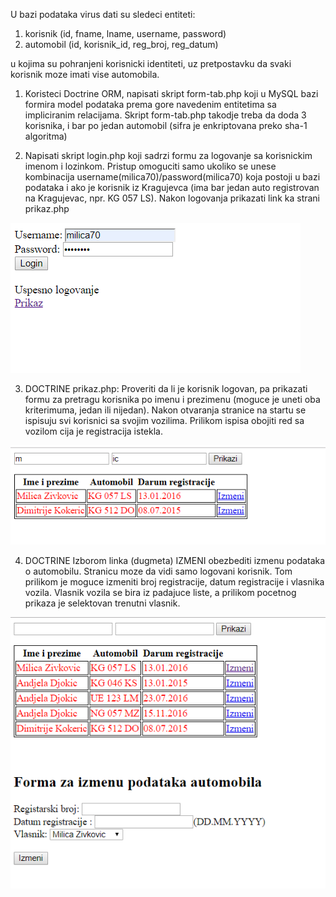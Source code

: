 U bazi podataka virus dati su sledeci entiteti:
1) korisnik (id, fname, lname, username, password)
2) automobil (id, korisnik_id, reg_broj, reg_datum)

u kojima su pohranjeni korisnicki identiteti, uz pretpostavku da svaki korisnik moze imati vise automobila.

1) Koristeci Doctrine ORM, napisati skript form-tab.php koji u MySQL bazi formira model podataka prema gore navedenim entitetima sa 
impliciranim relacijama. Skript form-tab.php takodje treba da doda 3 korisnika, i bar po jedan automobil (sifra je enkriptovana preko sha-1 algoritma)

2) Napisati skript login.php koji sadrzi formu za logovanje sa korisnickim imenom i lozinkom. Pristup omoguciti samo ukoliko se unese
kombinacija username(milica70)/password(milica70) koja postoji u bazi podataka i ako je korisnik iz Kragujevca (ima bar jedan auto registrovan na Kragujevac,
npr. KG 057 LS). Nakon logovanja prikazati link ka strani prikaz.php

![GUI](https://github.com/milicazivkovic15/Radovi/blob/master/PHP/Virus/Login.PNG)

3) DOCTRINE prikaz.php: Proveriti da li je korisnik logovan, pa prikazati formu za pretragu korisnika po imenu i prezimenu (moguce je uneti
oba kriterimuma, jedan ili nijedan). Nakon otvaranja stranice na startu se ispisuju svi korisnici sa svojim vozilima. Prilikom ispisa obojiti
red sa vozilom cija je registracija istekla.

![GUI](https://github.com/milicazivkovic15/Radovi/blob/master/PHP/Virus/Search.PNG)

4) DOCTRINE Izborom linka (dugmeta) IZMENI obezbediti izmenu podataka o automobilu. Stranicu moze da vidi samo logovani korisnik. 
Tom prilikom je moguce izmeniti broj registracije, datum registracije i vlasnika vozila. Vlasnik vozila se bira iz padajuce liste, 
a prilikom pocetnog prikaza je selektovan trenutni vlasnik.

![GUI](https://github.com/milicazivkovic15/Radovi/blob/master/PHP/Virus/Registracije_vozila.PNG)
